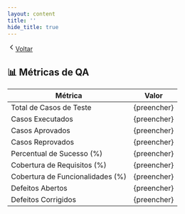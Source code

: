 ```yaml
---
layout: content
title: ''
hide_title: true
---
```


[  <svg width="18" height="18" viewBox="0 0 24 24" fill="none" aria-hidden="true" focusable="false" xmlns="http://www.w3.org/2000/svg">
    <path d="M15 18l-6-6 6-6" stroke="currentColor" stroke-width="2" stroke-linecap="round" stroke-linejoin="round"/>
  </svg>Voltar](../../readme.md)  

## 📊 Métricas de QA

| Métrica                      | Valor |
|-------------------------------|-------|
| Total de Casos de Teste       | {preencher} |
| Casos Executados              | {preencher} |
| Casos Aprovados               | {preencher} |
| Casos Reprovados              | {preencher} |
| Percentual de Sucesso (%)     | {preencher} |
| Cobertura de Requisitos (%)   | {preencher} |
| Cobertura de Funcionalidades (%) | {preencher} |
| Defeitos Abertos              | {preencher} |
| Defeitos Corrigidos           | {preencher} |
